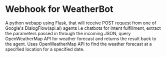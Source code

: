 # Webhook for WeatherBot
A python webapp using Flask, that will receive POST request from one of Google's DialogFlow(api.ai) agents i.e chatbots for intent fulfillment, extract the parameters passed in through the incoming JSON, query OpenWeatherMap API for weather forecast and returns the result back to the agent. 
Uses OpenWeatherMap API to find the weather forecast at a specified location for a specified date.

